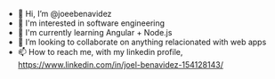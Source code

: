 - 👋 Hi, I’m @joeebenavidez
- 👀 I'm interested in software engineering
- 🌱 I'm currently learning Angular + Node.js
- 💞️ I’m looking to collaborate on anything relacionated with web apps
- 📫 How to reach me, with my linkedin profile, https://www.linkedin.com/in/joel-benavidez-154128143/

